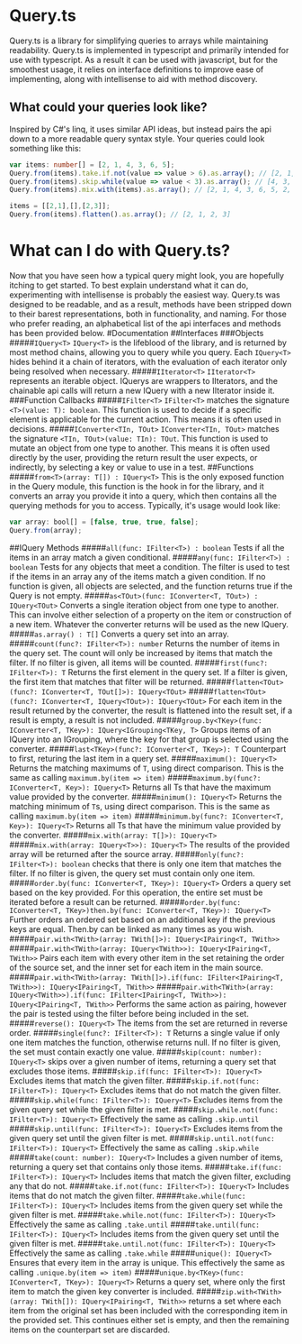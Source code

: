 # Query.ts
Query.ts is a library for simplifying queries to arrays while maintaining readability.
Query.ts is implemented in typescript and primarily intended for use with typescript. As a result it can be used with javascript, but for the smoothest usage, it relies on interface definitions to improve ease of implementing, along with intellisense to aid with method discovery.
## What could your queries look like?
Inspired by C#'s linq, it uses similar API ideas, but instead pairs the api down to a more readable query syntax style. Your queries could look something like this:
```typescript
var items: number[] = [2, 1, 4, 3, 6, 5];
Query.from(items).take.if.not(value => value > 6).as.array(); // [2, 1, 4, 3, 5]
Query.from(items).skip.while(value => value < 3).as.array(); // [4, 3, 6, 5]
Query.from(items).mix.with(items).as.array(); // [2, 1, 4, 3, 6, 5, 2, 1, 4, 3, 6, 5]

items = [[2,1],[],[2,3]];
Query.from(items).flatten().as.array(); // [2, 1, 2, 3]
```
# What can I do with Query.ts?
Now that you have seen how a typical query might look, you are hopefully itching to get started. To best explain understand what it can do, experimenting with intellisense is probably the easiest way. Query.ts was designed to be readable, and as a result, methods have been stripped down to their barest representations, both in functionality, and naming. For those who prefer reading, an alphabetical list of the api interfaces and methods has been provided below.
#Documentation
##Interfaces
###Objects
#####```IQuery<T>```
```IQuery<T>``` is the lifeblood of the library, and is returned by most method chains, allowing you to query while you query. Each ```IQuery<T>``` hides behind it a chain of iterators, with the evaluation of each iterator only being resolved when necessary.
#####```IIterator<T>```
```IIterator<T>``` represents an iterable object. IQuerys are wrappers to IIterators, and the chainable api calls will return a new IQuery with a new IIterator inside it.
###Function Callbacks
#####```IFilter<T>```
```IFilter<T>``` matches the signature ```<T>(value: T): boolean```. This function is used to decide if a specific element is applicable for the current action. This means it is often used in decisions.
#####```IConverter<TIn, TOut>```
```IConverter<TIn, TOut>``` matches the signature ```<TIn, TOut>(value: TIn): TOut```. This function is used to mutate an object from one type to another. This means it is often used directly by the user, providing the return result the user expects, or indirectly, by selecting a key or value to use in a test.
##Functions
#####```from<T>(array: T[]) : IQuery<T>```
This is the only exposed function in the Query module, this function is the hook in for the library, and it converts an array you provide it into a query, which then contains all the querying methods for you to access. Typically, it's usage would look like:
```typescript
var array: bool[] = [false, true, true, false];
Query.from(array);
```
##IQuery<T> Methods
#####```all(func: IFilter<T>) : boolean```
Tests if all the items in an array match a given conditional.
#####```any(func: IFilter<T>) : boolean```
Tests for any objects that meet a condition. The filter is used to test if the items in an array any of the items match a given condition. If no function is given, all objects are selected, and the function returns true if the Query is not empty.
#####```as<TOut>(func: IConverter<T, TOut>) : IQuery<TOut>```
Converts a single iteration object from one type to another. This can involve either selection of a property on the item or construction of a new item. Whatever the converter returns will be used as the new IQuery.
#####```as.array() : T[]```
Converts a query set into an array.
#####```count(func?: IFilter<T>): number```
Returns the number of items in the query set. The count will only be increased by items that match the filter. If no filter is given, all items will be counted.
#####```first(func?: IFilter<T>): T```
Returns the first element in the query set. If a filter is given, the first item that matches that filter will be returned.
#####```flatten<TOut>(func?: IConverter<T, TOut[]>): IQuery<TOut>```
#####```flatten<TOut>(func?: IConverter<T, IQuery<TOut>): IQuery<TOut>```
For each item in the result returned by the converter, the result is flattened into the result set, if a result is empty, a result is not included.
#####```group.by<TKey>(func: IConverter<T, TKey>): IQuery<IGrouping<TKey, T>```
Groups items of an IQuery into an IGrouping, where the key for that group is selected using the converter.
#####```last<TKey>(func?: IConverter<T, TKey>): T```
Counterpart to first, returing the last item in a query set.
#####```maximum(): IQuery<T>```
Returns the matching maximums of ```T```, using direct comparison. This is the same as calling ```maximum.by(item => item)```
#####```maximum.by(func?: IConverter<T, Key>): IQuery<T>```
Returns all Ts that have the maximum value provided by the converter.
#####```minimum(): IQuery<T>```
Returns the matching minimum of ```T```s, using direct comparison. This is the same as calling ```maximum.by(item => item)```
#####```minimum.by(func?: IConverter<T, Key>): IQuery<T>```
Returns all Ts that have the minimum value provided by the converter.
#####```mix.with(array: T[]>): IQuery<T>```
#####```mix.with(array: IQuery<T>>): IQuery<T>```
The results of the provided array will be returned after the source array.
#####```only(func?: IFilter<T>): boolean```
checks that there is only one item that matches the filter. If no filter is given, the query set must contain only one item.
#####```order.by(func: IConverter<T, TKey>): IQuery<T>```
Orders a query set based on the key provided. For this operation, the entire set must be iterated before a result can be returned.
#####```order.by(func: IConverter<T, TKey>)then.by(func: IConverter<T, TKey>): IQuery<T>```
Further orders an ordered set based on an additional key if the previous keys are equal. Then.by can be linked as many times as you wish.
#####```pair.with<TWith>(array: TWith[]>): IQuery<IPairing<T, TWith>>```
#####```pair.with<TWith>(array: IQuery<TWith>>): IQuery<IPairing<T, TWith>>```
Pairs each item with every other item in the set retaining the order of the source set, and the inner set for each item in the main source.
#####```pair.with<TWith>(array: TWith[]>).if(func: IFilter<IPairing<T, TWith>>): IQuery<IPairing<T, TWith>>```
#####```pair.with<TWith>(array: IQuery<TWith>>).if(func: IFilter<IPairing<T, TWith>>): IQuery<IPairing<T, TWith>>```
Performs the same action as pairing, however the pair is tested using the filter before being included in the set.
#####```reverse(): IQuery<T>```
The items from the set are returned in reverse order.
#####```single(func?: IFilter<T>): T```
Returns a single value if only one item matches the function, otherwise returns null. If no filter is given, the set must contain exactly one value.
#####```skip(count: number): IQuery<T>```
skips over a given number of items, returning a query set that excludes those items.
#####```skip.if(func: IFilter<T>): IQuery<T>```
Excludes items that match the given filter.
#####```skip.if.not(func: IFilter<T>): IQuery<T>```
Excludes items that do not match the given filter.
#####```skip.while(func: IFilter<T>): IQuery<T>```
Excludes items from the given query set while the given filter is met.
#####```skip.while.not(func: IFilter<T>): IQuery<T>```
Effectively the same as calling ```.skip.until```
#####```skip.until(func: IFilter<T>): IQuery<T>```
Excludes items from the given query set until the given filter is met.
#####```skip.until.not(func: IFilter<T>): IQuery<T>```
Effectively the same as calling ```.skip.while```
#####```take(count: number): IQuery<T>```
Includes a given number of items, returning a query set that contains only those items.
#####```take.if(func: IFilter<T>): IQuery<T>```
Includes items that match the given filter, excluding any that do not.
#####```take.if.not(func: IFilter<T>): IQuery<T>```
Includes items that do not match the given filter.
#####```take.while(func: IFilter<T>): IQuery<T>```
Includes items from the given query set while the given filter is met.
#####```take.while.not(func: IFilter<T>): IQuery<T>```
Effectively the same as calling ```.take.until```
#####```take.until(func: IFilter<T>): IQuery<T>```
Includes items from the given query set until the given filter is met.
#####```take.until.not(func: IFilter<T>): IQuery<T>```
Effectively the same as calling ```.take.while```
#####```unique(): IQuery<T>```
Ensures that every item in the array is unique. This effectively the same as calling ```.unique.by(item => item)```
#####```unique.by<TKey>(func: IConverter<T, TKey>): IQuery<T>```
Returns a query set, where only the first item to match the given key converter is included.
#####```zip.with<TWith>(array: TWith[]): IQuery<IPairing<T, TWith>>```
returns a set where each item from the original set has been included with the corresponding item in the provided set. This continues either set is empty, and then the remaining items on the counterpart set are discarded.

